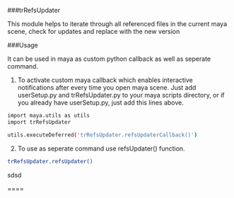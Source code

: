 

###trRefsUpdater

This module helps to iterate through all referenced files in the current maya scene, check for updates and replace with the new version

###Usage

It can be used in maya as custom python callback as well as seperate command.

1. To activate custom maya callback which enables interactive notifications after every time you open maya scene. Just add userSetup.py and trRefsUpdater.py to your maya scripts directory, or if you already have userSetup.py, just add this lines above.

```bash
import maya.utils as utils
import trRefsUpdater

utils.executeDeferred('trRefsUpdater.refsUpdaterCallback()')
```

2. To use as seperate command use refsUpdater() function.

```bash
trRefsUpdater.refsUpdater()
```

sdsd



====
